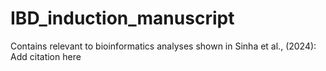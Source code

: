 # IBD_induction_manuscript
Contains relevant to bioinformatics analyses shown in Sinha et al., (2024): Add citation here
